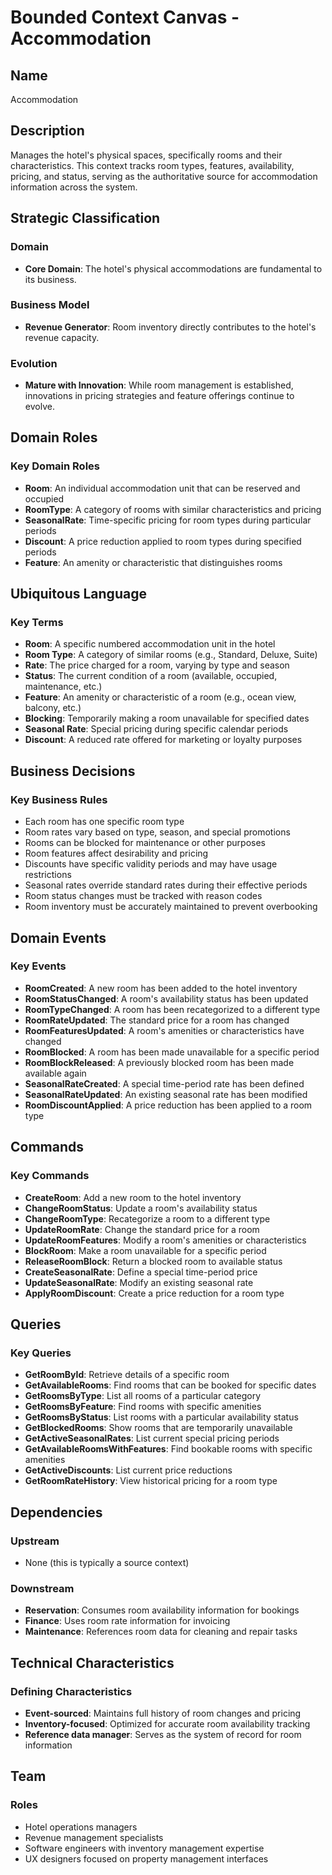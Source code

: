 # Bounded Context Canvas - Accommodation

## Name
Accommodation

## Description
Manages the hotel's physical spaces, specifically rooms and their characteristics. This context tracks room types, features, availability, pricing, and status, serving as the authoritative source for accommodation information across the system.

## Strategic Classification

### Domain
- **Core Domain**: The hotel's physical accommodations are fundamental to its business.

### Business Model
- **Revenue Generator**: Room inventory directly contributes to the hotel's revenue capacity.

### Evolution
- **Mature with Innovation**: While room management is established, innovations in pricing strategies and feature offerings continue to evolve.

## Domain Roles

### Key Domain Roles
- **Room**: An individual accommodation unit that can be reserved and occupied
- **RoomType**: A category of rooms with similar characteristics and pricing
- **SeasonalRate**: Time-specific pricing for room types during particular periods
- **Discount**: A price reduction applied to room types during specified periods
- **Feature**: An amenity or characteristic that distinguishes rooms

## Ubiquitous Language

### Key Terms
- **Room**: A specific numbered accommodation unit in the hotel
- **Room Type**: A category of similar rooms (e.g., Standard, Deluxe, Suite)
- **Rate**: The price charged for a room, varying by type and season
- **Status**: The current condition of a room (available, occupied, maintenance, etc.)
- **Feature**: An amenity or characteristic of a room (e.g., ocean view, balcony, etc.)
- **Blocking**: Temporarily making a room unavailable for specified dates
- **Seasonal Rate**: Special pricing during specific calendar periods
- **Discount**: A reduced rate offered for marketing or loyalty purposes

## Business Decisions

### Key Business Rules
- Each room has one specific room type
- Room rates vary based on type, season, and special promotions
- Rooms can be blocked for maintenance or other purposes
- Room features affect desirability and pricing
- Discounts have specific validity periods and may have usage restrictions
- Seasonal rates override standard rates during their effective periods
- Room status changes must be tracked with reason codes
- Room inventory must be accurately maintained to prevent overbooking

## Domain Events

### Key Events
- **RoomCreated**: A new room has been added to the hotel inventory
- **RoomStatusChanged**: A room's availability status has been updated
- **RoomTypeChanged**: A room has been recategorized to a different type
- **RoomRateUpdated**: The standard price for a room has changed
- **RoomFeaturesUpdated**: A room's amenities or characteristics have changed
- **RoomBlocked**: A room has been made unavailable for a specific period
- **RoomBlockReleased**: A previously blocked room has been made available again
- **SeasonalRateCreated**: A special time-period rate has been defined
- **SeasonalRateUpdated**: An existing seasonal rate has been modified
- **RoomDiscountApplied**: A price reduction has been applied to a room type

## Commands

### Key Commands
- **CreateRoom**: Add a new room to the hotel inventory
- **ChangeRoomStatus**: Update a room's availability status
- **ChangeRoomType**: Recategorize a room to a different type
- **UpdateRoomRate**: Change the standard price for a room
- **UpdateRoomFeatures**: Modify a room's amenities or characteristics
- **BlockRoom**: Make a room unavailable for a specific period
- **ReleaseRoomBlock**: Return a blocked room to available status
- **CreateSeasonalRate**: Define a special time-period price
- **UpdateSeasonalRate**: Modify an existing seasonal rate
- **ApplyRoomDiscount**: Create a price reduction for a room type

## Queries

### Key Queries
- **GetRoomById**: Retrieve details of a specific room
- **GetAvailableRooms**: Find rooms that can be booked for specific dates
- **GetRoomsByType**: List all rooms of a particular category
- **GetRoomsByFeature**: Find rooms with specific amenities
- **GetRoomsByStatus**: List rooms with a particular availability status
- **GetBlockedRooms**: Show rooms that are temporarily unavailable
- **GetActiveSeasonalRates**: List current special pricing periods
- **GetAvailableRoomsWithFeatures**: Find bookable rooms with specific amenities
- **GetActiveDiscounts**: List current price reductions
- **GetRoomRateHistory**: View historical pricing for a room type

## Dependencies

### Upstream
- None (this is typically a source context)

### Downstream
- **Reservation**: Consumes room availability information for bookings
- **Finance**: Uses room rate information for invoicing
- **Maintenance**: References room data for cleaning and repair tasks

## Technical Characteristics

### Defining Characteristics
- **Event-sourced**: Maintains full history of room changes and pricing
- **Inventory-focused**: Optimized for accurate room availability tracking
- **Reference data manager**: Serves as the system of record for room information

## Team

### Roles
- Hotel operations managers
- Revenue management specialists
- Software engineers with inventory management expertise
- UX designers focused on property management interfaces